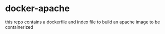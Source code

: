 # docker-apache
this repo contains a dockerfile and index file to build an apache image to be containerized
